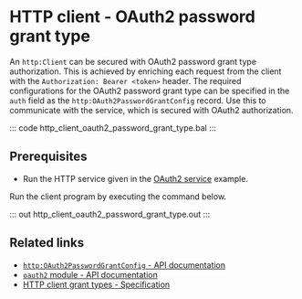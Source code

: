 # HTTP client - OAuth2 password grant type

An `http:Client` can be secured with OAuth2 password grant type authorization. This is achieved by enriching each request from the client with the `Authorization: Bearer <token>` header. The required configurations for the OAuth2 password grant type can be specified in the `auth` field as the `http:OAuth2PasswordGrantConfig` record. Use this to communicate with the service, which is secured with OAuth2 authorization.

::: code http_client_oauth2_password_grant_type.bal :::

## Prerequisites
- Run the HTTP service given in the [OAuth2 service](/learn/by-example/http-service-oauth2/) example.

Run the client program by executing the command below.

::: out http_client_oauth2_password_grant_type.out :::

## Related links
- [`http:OAuth2PasswordGrantConfig` - API documentation](https://lib.ballerina.io/ballerina/http/latest/records/OAuth2PasswordGrantConfig)
- [`oauth2` module - API documentation](https://lib.ballerina.io/ballerina/oauth2/latest/)
- [HTTP client grant types - Specification](/spec/http/#9129-client---grant-types-oauth2)
